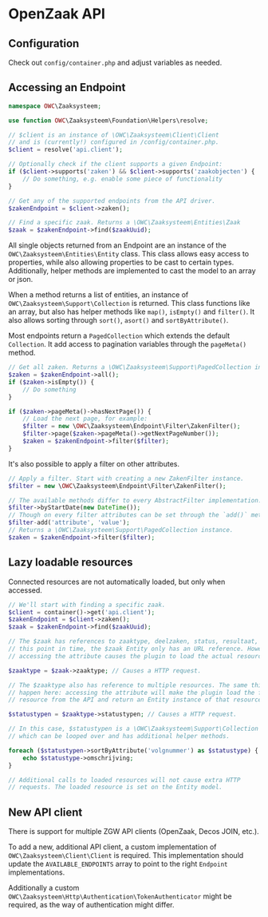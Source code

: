 
# OpenZaak API

## Configuration
Check out `config/container.php` and adjust variables as needed. 

## Accessing an Endpoint

```php
namespace OWC\Zaaksysteem;

use function OWC\Zaaksysteem\Foundation\Helpers\resolve;

// $client is an instance of \OWC\Zaaksysteem\Client\Client 
// and is (currently!) configured in /config/container.php.
$client = resolve('api.client');

// Optionally check if the client supports a given Endpoint:
if ($client->supports('zaken') && $client->supports('zaakobjecten') {
    // Do something, e.g. enable some piece of functionality
}

// Get any of the supported endpoints from the API driver.
$zakenEndpoint = $client->zaken();

// Find a specific zaak. Returns a \OWC\Zaaksysteem\Entities\Zaak
$zaak = $zakenEndpoint->find($zaakUuid);

```

All single objects returned from an Endpoint are an instance of the `OWC\Zaaksysteem\Entities\Entity` class. This class allows easy access to properties, while also allowing properties to be cast to certain types. Additionally, helper methods are implemented to cast the model to an array or json.

When a method returns a list of entities, an instance of `OWC\Zaaksysteem\Support\Collection` is returned. This class functions like an array, but also has helper methods like `map()`, `isEmpty()` and `filter()`. It also allows sorting through `sort()`, `asort()` and `sortByAttribute()`.

Most endpoints return a `PagedCollection` which extends the default `Collection`. It add access to pagination variables through the `pageMeta()` method.
```php
// Get all zaken. Returns a \OWC\Zaaksysteem\Support\PagedCollection instance
$zaken = $zakenEndpoint->all();
if ($zaken->isEmpty()) {
    // Do something
}

if ($zaken->pageMeta()->hasNextPage()) {
    // Load the next page, for example:
    $filter = new \OWC\Zaaksysteem\Endpoint\Filter\ZakenFilter();
    $filter->page($zaken->pageMeta()->getNextPageNumber());
    $zaken = $zakenEndpoint->filter($filter);
}
```

It's also possible to apply a filter on other attributes.
```php
// Apply a filter. Start with creating a new ZakenFilter instance.
$filter = new \OWC\Zaaksysteem\Endpoint\Filter\ZakenFilter();

// The available methods differ to every AbstractFilter implementation.
$filter->byStartDate(new DateTime());
// Though on every filter attributes can be set through the `add()` method.
$filter-add('attribute', 'value');
// Returns a \OWC\Zaaksysteem\Support\PagedCollection instance.
$zaken = $zakenEndpoint->filter($filter);
```

## Lazy loadable resources

Connected resources are not automatically loaded, but only when accessed.

```php
// We'll start with finding a specific zaak.
$client = container()->get('api.client');
$zakenEndpoint = $client->zaken();
$zaak = $zakenEndpoint->find($zaakUuid);

// The $zaak has references to zaaktype, deelzaken, status, resultaat, etc. At
// this point in time, the $zaak Entity only has an URL reference. However, 
// accessing the attribute causes the plugin to load the actual resource.

$zaaktype = $zaak->zaaktype; // Causes a HTTP request.

// The $zaaktype also has reference to multiple resources. The same thing will
// happen here: accessing the attribute will make the plugin load the full
// resource from the API and return an Entity instance of that resource. 

$statustypen = $zaaktype->statustypen; // Causes a HTTP request.

// In this case, $statustypen is a \OWC\Zaaksysteem\Support\Collection 
// which can be looped over and has additional helper methods.

foreach ($statustypen->sortByAttribute('volgnummer') as $statustype) {
    echo $statustype->omschrijving;
}

// Additional calls to loaded resources will not cause extra HTTP 
// requests. The loaded resource is set on the Entity model.
```

## New API client
There is support for multiple ZGW API clients (OpenZaak, Decos JOIN, etc.). 

To add a new, additional API client, a custom implementation of `OWC\Zaaksysteem\Client\Client` is required. This implementation should update the `AVAILABLE_ENDPOINTS` array to point to the right `Endpoint` implementations.

Additionally a custom `OWC\Zaaksysteem\Http\Authentication\TokenAuthenticator` might be required, as the way of authentication might differ.
